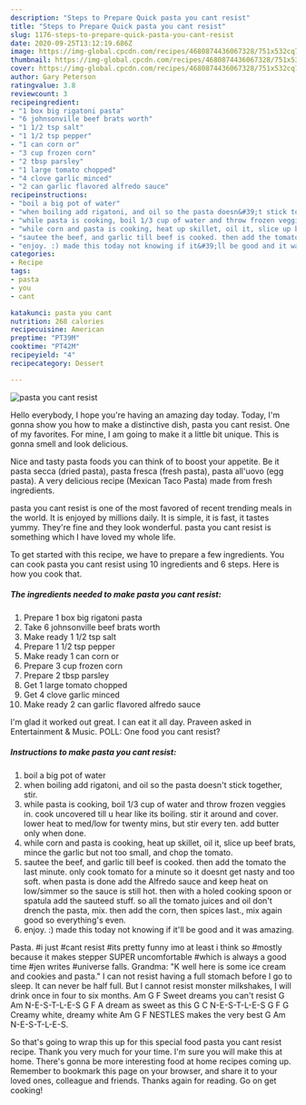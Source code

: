 ```yaml
---
description: "Steps to Prepare Quick pasta you cant resist"
title: "Steps to Prepare Quick pasta you cant resist"
slug: 1176-steps-to-prepare-quick-pasta-you-cant-resist
date: 2020-09-25T13:12:19.686Z
image: https://img-global.cpcdn.com/recipes/4680874436067328/751x532cq70/pasta-you-cant-resist-recipe-main-photo.jpg
thumbnail: https://img-global.cpcdn.com/recipes/4680874436067328/751x532cq70/pasta-you-cant-resist-recipe-main-photo.jpg
cover: https://img-global.cpcdn.com/recipes/4680874436067328/751x532cq70/pasta-you-cant-resist-recipe-main-photo.jpg
author: Gary Peterson
ratingvalue: 3.8
reviewcount: 3
recipeingredient:
- "1 box big rigatoni pasta"
- "6 johnsonville beef brats worth"
- "1 1/2 tsp salt"
- "1 1/2 tsp pepper"
- "1 can corn or"
- "3 cup frozen corn"
- "2 tbsp parsley"
- "1 large tomato chopped"
- "4 clove garlic minced"
- "2 can garlic flavored alfredo sauce"
recipeinstructions:
- "boil a big pot of water"
- "when boiling add rigatoni, and oil so the pasta doesn&#39;t stick together, stir."
- "while pasta is cooking, boil 1/3 cup of water and throw frozen veggies in. cook uncovered till u hear like its boiling. stir it around and cover. lower heat to med/low for twenty mins, but stir every ten. add butter only when done."
- "while corn and pasta is cooking, heat up skillet, oil it, slice up beef brats, mince the garlic but not too small, and chop the tomato."
- "sautee the beef, and garlic till beef is cooked. then add the tomato the last minute. only cook tomato for a minute so it doesnt get nasty and too soft. when pasta is done add the Alfredo sauce and keep heat on low/simmer so the sauce is still hot. then with a holed cooking spoon or spatula add the sauteed stuff. so all the tomato juices and oil don&#39;t drench the pasta, mix. then add the corn, then spices last., mix again good so everything&#39;s even."
- "enjoy. :) made this today not knowing if it&#39;ll be good and it was amazing."
categories:
- Recipe
tags:
- pasta
- you
- cant

katakunci: pasta you cant 
nutrition: 268 calories
recipecuisine: American
preptime: "PT39M"
cooktime: "PT42M"
recipeyield: "4"
recipecategory: Dessert

---
```



![pasta you cant resist](https://img-global.cpcdn.com/recipes/4680874436067328/751x532cq70/pasta-you-cant-resist-recipe-main-photo.jpg)

Hello everybody, I hope you're having an amazing day today. Today, I'm gonna show you how to make a distinctive dish, pasta you cant resist. One of my favorites. For mine, I am going to make it a little bit unique. This is gonna smell and look delicious.

Nice and tasty pasta foods you can think of to boost your appetite. Be it pasta secca (dried pasta), pasta fresca (fresh pasta), pasta all&#39;uovo (egg pasta). A very delicious recipe (Mexican Taco Pasta) made from fresh ingredients.

pasta you cant resist is one of the most favored of recent trending meals in the world. It is enjoyed by millions daily. It is simple, it is fast, it tastes yummy. They're fine and they look wonderful. pasta you cant resist is something which I have loved my whole life.


To get started with this recipe, we have to prepare a few ingredients. You can cook pasta you cant resist using 10 ingredients and 6 steps. Here is how you cook that.

<!--inarticleads1-->

##### The ingredients needed to make pasta you cant resist:

1. Prepare 1 box big rigatoni pasta
1. Take 6 johnsonville beef brats worth
1. Make ready 1 1/2 tsp salt
1. Prepare 1 1/2 tsp pepper
1. Make ready 1 can corn or
1. Prepare 3 cup frozen corn
1. Prepare 2 tbsp parsley
1. Get 1 large tomato chopped
1. Get 4 clove garlic minced
1. Make ready 2 can garlic flavored alfredo sauce


I&#39;m glad it worked out great. I can eat it all day. Praveen asked in Entertainment &amp; Music. POLL: One food you cant resist? 

<!--inarticleads2-->

##### Instructions to make pasta you cant resist:

1. boil a big pot of water
1. when boiling add rigatoni, and oil so the pasta doesn&#39;t stick together, stir.
1. while pasta is cooking, boil 1/3 cup of water and throw frozen veggies in. cook uncovered till u hear like its boiling. stir it around and cover. lower heat to med/low for twenty mins, but stir every ten. add butter only when done.
1. while corn and pasta is cooking, heat up skillet, oil it, slice up beef brats, mince the garlic but not too small, and chop the tomato.
1. sautee the beef, and garlic till beef is cooked. then add the tomato the last minute. only cook tomato for a minute so it doesnt get nasty and too soft. when pasta is done add the Alfredo sauce and keep heat on low/simmer so the sauce is still hot. then with a holed cooking spoon or spatula add the sauteed stuff. so all the tomato juices and oil don&#39;t drench the pasta, mix. then add the corn, then spices last., mix again good so everything&#39;s even.
1. enjoy. :) made this today not knowing if it&#39;ll be good and it was amazing.


Pasta. #i just #cant resist #its pretty funny imo at least i think so #mostly because it makes stepper SUPER uncomfortable #which is always a good time #jen writes #universe falls. Grandma: &#34;K well here is some ice cream and cookies and pasta.&#34; I can not resist having a full stomach before I go to sleep. It can never be half full. But I cannot resist monster milkshakes, I will drink once in four to six months. Am G F Sweet dreams you can&#39;t resist G Am N-E-S-T-L-E-S G F A dream as sweet as this G C N-E-S-T-L-E-S G F G Creamy white, dreamy white Am G F NESTLES makes the very best G Am N-E-S-T-L-E-S. 

So that's going to wrap this up for this special food pasta you cant resist recipe. Thank you very much for your time. I'm sure you will make this at home. There's gonna be more interesting food at home recipes coming up. Remember to bookmark this page on your browser, and share it to your loved ones, colleague and friends. Thanks again for reading. Go on get cooking!
